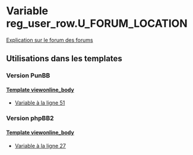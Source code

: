 # Variable reg_user_row.U_FORUM_LOCATION
[Explication sur le forum des forums](http://forum.forumactif.com/t294113-listing-des-variables#reg_user_row.U_FORUM_LOCATION)
## Utilisations dans les templates
### Version PunBB
#### [Template viewonline_body](punbb/viewonline_body.md)
* [Variable à la ligne 51](../punbb/viewonline_body.tpl#L51)
### Version phpBB2
#### [Template viewonline_body](subsilver/viewonline_body.md)
* [Variable à la ligne 27](../subsilver/viewonline_body.tpl#L27)